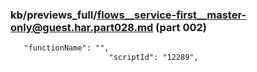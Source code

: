 ### kb/previews_full/flows__service-first__master-only@guest.har.part028.md (part 002)

```md
   "functionName": "",
                      "scriptId": "12289",

```

```
